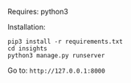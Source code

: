Requires: python3

Installation:
```
pip3 install -r requirements.txt
cd insights
python3 manage.py runserver
```

Go to:
`http://127.0.0.1:8000`